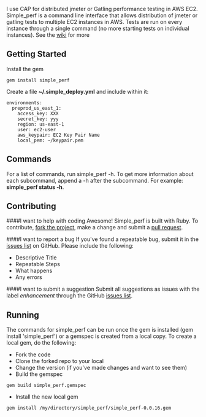 I use CAP for distributed jmeter or Gatling performance testing in AWS EC2.
Simple_perf is a command line interface that allows distribution of jmeter or gatling tests to multiple EC2 instances in AWS.
Tests are run on every instance through a single command (no more starting tests on individual instances).  See the [wiki](https://github.com/intuit/simple_perf/wiki/How-to-get-started-with-simple_perf) for more

Getting Started
---------------

Install the gem

```
gem install simple_perf
```

Create a file **~/.simple_deploy.yml** and include within it:

```
environments:
  preprod_us_east_1:
    access_key: XXX
    secret_key: yyy
    region: us-east-1
    user: ec2-user
    aws_keypair: EC2 Key Pair Name
    local_pem: ~/keypair.pem
```

Commands
--------

For a list of commands, run simple_perf -h.  To get more information about each subcommand, append a -h after the subcommand.  For example: **simple_perf status -h**.

Contributing
------------

####I want to help with coding
Awesome!  Simple_perf is built with Ruby.  To contribute, [fork the project](https://help.github.com/articles/fork-a-repo), make a change and submit a [pull request](https://help.github.com/articles/using-pull-requests).


####I want to report a bug
If you've found a repeatable bug, submit it in the [issues list](https://github.com/intuit/simple_perf/issues) on GitHub.  Please include the following:

*  Descriptive Title
*  Repeatable Steps
*  What happens
*  Any errors


####I want to submit a suggestion
Submit all suggestions as issues with the label *enhancement* through the GitHub [issues list](https://github.com/intuit/simple_perf/issues).

Running
-------

The commands for simple_perf can be run once the gem is installed (gem install 'simple_perf') or a gemspec is created from a local copy.
To create a local gem, do the following:

*  Fork the code
*  Clone the forked repo to your local
*  Change the version (if you've made changes and want to see them)
*  Build the gemspec 
```
gem build simple_perf.gemspec
```
*  Install the new local gem 
```
gem install /my/directory/simple_perf/simple_perf-0.0.16.gem
```

